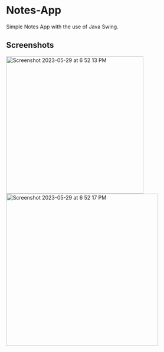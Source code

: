 # Notes-App
Simple Notes App with the use of Java Swing.

## Screenshots

<img width="372" alt="Screenshot 2023-05-29 at 6 52 13 PM" src="https://github.com/melmatx/Notes-App/assets/87235413/92520116-9f89-4132-86a1-459794d2d0e3">

<img width="412" alt="Screenshot 2023-05-29 at 6 52 17 PM" src="https://github.com/melmatx/Notes-App/assets/87235413/66349284-64a0-486c-b01a-581776b2ad54">
